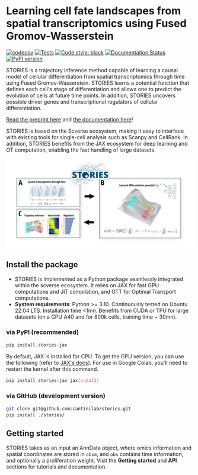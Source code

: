 # Learning cell fate landscapes from spatial transcriptomics using Fused Gromov-Wasserstein

[![codecov](https://codecov.io/gh/cantinilab/stories/graph/badge.svg?token=5DWDYPAUYI)](https://codecov.io/gh/cantinilab/stories)
[![Tests](https://github.com/cantinilab/stories/actions/workflows/main.yml/badge.svg)](https://github.com/cantinilab/stories/actions/workflows/main.yml)
[![Code style: black](https://img.shields.io/badge/code%20style-black-000000.svg)](https://github.com/psf/black)
[![Documentation Status](https://readthedocs.org/projects/stories/badge/?version=latest)](https://stories.readthedocs.io/en/latest/?badge=latest)
[![PyPI version](https://img.shields.io/pypi/v/stories-jax?color=blue)](https://img.shields.io/pypi/v/stories-jax?color=blue)

STORIES is a trajectory inference method capable of learning a causal model of cellular differentiation from spatial transcriptomics through time using Fused Gromov-Wasserstein. STORIES learns a potential function that defines each cell's stage of differentiation and allows one to predict the evolution of cells at future time points. In addition, STORIES uncovers possible driver genes and transcriptional regulators of cellular differentiation.

[Read the preprint here](https://www.biorxiv.org/content/10.1101/2024.07.26.605241v1) and [the documentation here](https://stories.rtfd.io)!

STORIES is based on the Scverse ecosystem, making it easy to interface with existing tools for single-cell analysis such as Scanpy and CellRank. In addition, STORIES benefits from the JAX ecosystem for deep learning and OT computation, enabling the fast handling of large datasets.

![introductory figure](docs/_static/fig1.png)

## Install the package

- STORIES is implemented as a Python package seamlessly integrated within the scverse ecosystem. It relies on JAX for fast GPU computations and JIT compilation, and OTT for Optimal Transport computations.
- **System requirements**: Python >= 3.10. Continuously tested on Ubuntu 22.04 LTS. Installation time <1mn. Benefits from CUDA or TPU for large datasets (on a GPU A40 and for 800k cells, training time ~ 30mn).

### via PyPI (recommended)

```bash
pip install stories-jax
```

By default, JAX is installed for CPU. To get the GPU version, you can use the following (refer to [JAX's docs](https://jax.readthedocs.io/en/latest/installation.html)). For use in Google Colab, you'll need to restart the kernel after this command.

```bash
pip install stories-jax jax[cuda12]
```

### via GitHub (development version)

```bash
git clone git@github.com:cantinilab/stories.git
pip install ./stories/
```

## Getting started

STORIES takes as an input an AnnData object, where omics information and spatial coordinates are stored in `obsm`, and `obs` contains time information, and optionally a proliferation weight. Visit the **Getting started** and **API** sections for tutorials and documentation.
